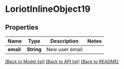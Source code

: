 # LoriotInlineObject19

## Properties

Name | Type | Description | Notes
------------ | ------------- | ------------- | -------------
**email** | **String** | New user email | 

[[Back to Model list]](../README.md#documentation-for-models) [[Back to API list]](../README.md#documentation-for-api-endpoints) [[Back to README]](../README.md)


